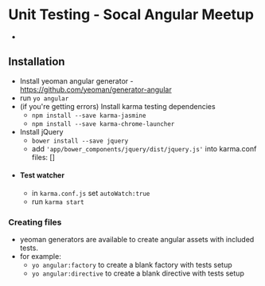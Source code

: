 Unit Testing - Socal Angular Meetup
=========

-

## Installation
* Install yeoman angular generator - https://github.com/yeoman/generator-angular
* run `yo angular`
* (if you're getting errors) Install karma testing dependencies
    * `npm install --save karma-jasmine`
    * `npm install --save karma-chrome-launcher`
* Install jQuery
    * `bower install --save jquery`
    * add  `'app/bower_components/jquery/dist/jquery.js'` into karma.conf files: []
* #### Test watcher
    * in `karma.conf.js` set `autoWatch:true`
    * run `karma start`

### Creating files
* yeoman generators are available to create angular assets with included tests.
* for example:
    * `yo angular:factory` to create a blank factory with tests setup
    * `yo angular:directive` to create a blank directive with tests setup

